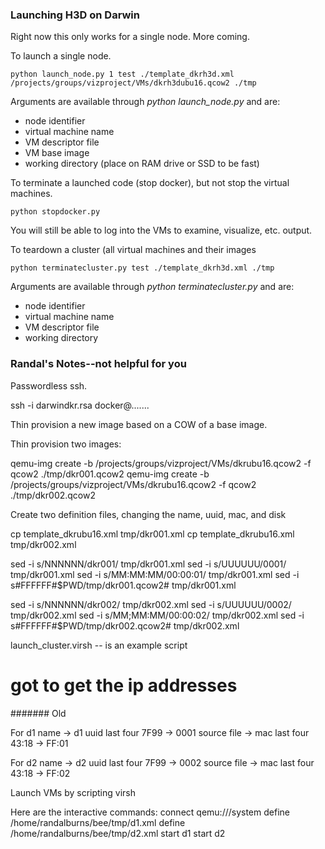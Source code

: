 
<h3> Launching H3D on Darwin </h3>

Right now this only works for a single node.  More coming.

To launch a single node.
````
python launch_node.py 1 test ./template_dkrh3d.xml /projects/groups/vizproject/VMs/dkrh3dubu16.qcow2 ./tmp
````
Arguments are available through _python launch_node.py_ and are:
  * node identifier
  * virtual machine name
  * VM descriptor file
  * VM base image
  * working directory (place on RAM drive or SSD to be fast)

To terminate a launched code (stop docker), but not stop the virtual machines.
````
python stopdocker.py
````
You will still be able to log into the VMs to examine, visualize, etc. output.

To teardown a cluster (all virtual machines and their images
````
python terminatecluster.py test ./template_dkrh3d.xml ./tmp
````
Arguments are available through _python terminatecluster.py_ and are:
  * node identifier
  * virtual machine name
  * VM descriptor file
  * working directory 


<h3> Randal's Notes--not helpful for you</h3>


Passwordless ssh.

ssh -i darwindkr.rsa docker@.......


Thin provision a new image based on a COW of a base image.

Thin provision two images:

qemu-img create -b /projects/groups/vizproject/VMs/dkrubu16.qcow2 -f qcow2 ./tmp/dkr001.qcow2
qemu-img create -b /projects/groups/vizproject/VMs/dkrubu16.qcow2 -f qcow2 ./tmp/dkr002.qcow2

Create two definition files, changing the name, uuid, mac, and disk

cp template_dkrubu16.xml tmp/dkr001.xml
cp template_dkrubu16.xml tmp/dkr002.xml

sed -i s/NNNNNN/dkr001/ tmp/dkr001.xml
sed -i s/UUUUUU/0001/ tmp/dkr001.xml
sed -i s/MM:MM:MM/00:00:01/ tmp/dkr001.xml
sed -i s#FFFFFF#$PWD/tmp/dkr001.qcow2# tmp/dkr001.xml

sed -i s/NNNNNN/dkr002/ tmp/dkr002.xml
sed -i s/UUUUUU/0002/ tmp/dkr002.xml
sed -i s/MM;MM:MM/00:00:02/ tmp/dkr002.xml
sed -i s#FFFFFF#$PWD/tmp/dkr002.qcow2# tmp/dkr002.xml

launch_cluster.virsh -- is an example script

# got to get the ip addresses



####### Old

For d1
  name -> d1
  uuid last four 7F99 -> 0001
  source file ->   <source file='/home/randalburns/bee/tmp/d1.qcow2'/>
  mac last four 43:18 -> FF:01

For d2
  name -> d2
  uuid last four 7F99 -> 0002
  source file ->   <source file='/home/randalburns/bee/tmp/d2.qcow2'/>
  mac last four 43:18 -> FF:02

Launch VMs by scripting virsh

Here are the interactive commands:
  connect qemu:///system
  define /home/randalburns/bee/tmp/d1.xml
  define /home/randalburns/bee/tmp/d2.xml
  start d1
  start d2
